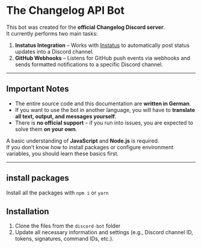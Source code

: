 # The Changelog API Bot

This bot was created for the **official Changelog Discord server**.  
It currently performs two main tasks:  

1. **Instatus Integration** – Works with [Instatus](https://status.scootkit.com) to automatically post status updates into a Discord channel.  
2. **GitHub Webhooks** – Listens for GitHub push events via webhooks and sends formatted notifications to a specific Discord channel.  

---

## Important Notes

- The entire source code and this documentation are **written in German**.  
- If you want to use the bot in another language, you will have to **translate all text, output, and messages yourself**.  
- There is **no official support** – if you run into issues, you are expected to solve them **on your own**.  

A basic understanding of **JavaScript** and **Node.js** is required.  
If you don’t know how to install packages or configure environment variables, you should learn these basics first.

---

## install packages

Install all the packages with `npm i` or `yarn`

## Installation
1. Clone the files from the `discord-bot` folder
2. Update all necessary information and settings (e.g., Discord channel ID, tokens, signatures, command IDs, etc.).